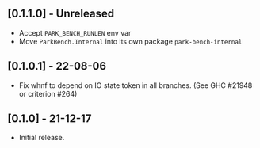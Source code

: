 ## [0.1.1.0] - Unreleased

- Accept `PARK_BENCH_RUNLEN` env var
- Move `ParkBench.Internal` into its own package `park-bench-internal`

## [0.1.0.1] - 22-08-06

- Fix whnf to depend on IO state token in all branches. (See GHC #21948 or criterion #264)

## [0.1.0] - 21-12-17

- Initial release.

